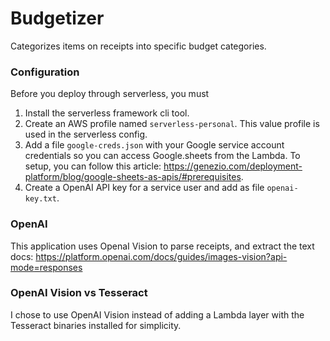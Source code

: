 # Budgetizer

Categorizes items on receipts into specific budget categories.

### Configuration

Before you deploy through serverless, you must 
1. Install the serverless framework cli tool.
2. Create an AWS profile named `serverless-personal`. This value profile is used in the serverless 
config.
3. Add a file `google-creds.json` with your Google service account credentials so you can access Google.sheets from the Lambda. To setup, you can follow this article: https://genezio.com/deployment-platform/blog/google-sheets-as-apis/#prerequisites.
4. Create a OpenAI API key for a service user and add as file `openai-key.txt`.

### OpenAI

This application uses OpenaI Vision to parse receipts, and extract the text
docs: https://platform.openai.com/docs/guides/images-vision?api-mode=responses

### OpenAI Vision vs Tesseract

I chose to use OpenAI Vision instead of adding a Lambda layer with the Tesseract binaries installed for simplicity. 

###